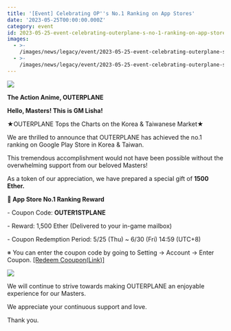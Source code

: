 ```yaml
---
title: '[Event] Celebrating OP''s No.1 Ranking on App Stores'
date: '2023-05-25T00:00:00.000Z'
category: event
id: 2023-05-25-event-celebrating-outerplane-s-no-1-ranking-on-app-stores
images:
  - >-
    /images/news/legacy/event/2023-05-25-event-celebrating-outerplane-s-no-1-ranking-on-app-stores/60213c5c41044a6e824ebe5c89da3fab.webp
  - >-
    /images/news/legacy/event/2023-05-25-event-celebrating-outerplane-s-no-1-ranking-on-app-stores/12dfa7712170441f9eec74d96e084722.webp
---
```


![](/images/news/legacy/event/2023-05-25-event-celebrating-outerplane-s-no-1-ranking-on-app-stores/60213c5c41044a6e824ebe5c89da3fab.webp)

**The Action Anime, OUTERPLANE**

**Hello, Masters! This is GM Lisha!**

  
★OUTERPLANE Tops the Charts on the Korea & Taiwanese Market★

We are thrilled to announce that OUTERPLANE has achieved the no.1 ranking on Google Play Store in Korea & Taiwan.

This tremendous accomplishment would not have been possible without the overwhelming support from our beloved Masters! 

As a token of our appreciation, we have prepared a special gift of **1500 Ether.**

  
**🎉 App Store No.1 Ranking Reward**

\- Coupon Code: **OUTER1STPLANE**

\- Reward: 1,500 Ether (Delivered to your in-game mailbox)

\- Coupon Redemption Period: 5/25 (Thu) ~ 6/30 (Fri) 14:59 (UTC+8)

※ You can enter the coupon code by going to Setting → Account → Enter Coupon. [\[Redeem Cooupon(Link)\]](https://outerplane.game.onstove.com/coupon?etype=1)

![](/images/news/legacy/event/2023-05-25-event-celebrating-outerplane-s-no-1-ranking-on-app-stores/12dfa7712170441f9eec74d96e084722.webp)

We will continue to strive towards making OUTERPLANE an enjoyable experience for our Masters. 

We appreciate your continuous support and love.

  
Thank you.

